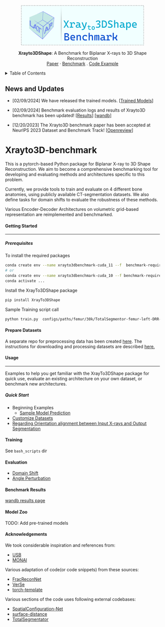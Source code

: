 <div id="top"></div>
<!--
*** Thanks for checking out the Best-README-Template. If you have a suggestion
*** that would make this better, please fork the repo and create a pull request
*** or simply open an issue with the tag "enhancement".
*** Don't forget to give the project a star!
*** Thanks again! Now go create something AMAZING! :D
-->

<!-- PROJECT SHIELDS -->

<!--
*** I'm using markdown "reference style" links for readability.
*** Reference links are enclosed in brackets [ ] instead of parentheses ( ).
*** See the bottom of this document for the declaration of the reference variables
*** for contributors-url, forks-url, etc. This is an optional, concise syntax you may use.
*** https://www.markdownguide.org/basic-syntax/#reference-style-links
-->
<!-- PROJECT LOGO -->

<br />
<div align="center">
    <img src="docs/xrayto3dshape_logo.png" alt="Logo" width="400">

<!-- <h3 align="center">Xrayto3D-Benchmark</h3> -->


<p align="center">
    <strong>Xrayto3DShape</strong>: A Benchmark for Biplanar X-rays to 3D Shape Reconstruction
  <br />
  <a href="https://arxiv.org/abs/2309.13587">Paper</a>
  ·
  <a href="results">Benchmark</a>
  .
  <!-- <a href="external/XrayTo3DPreprocess/workflow/readme.md">Preprocess</a>
  .
  <a href="external/xrayto3D-morphometry/README.md">Morphometry</a>
  . -->
  <a href="docs/sample_evaluation.ipynb">Code Example</a>
  <!-- · -->
  <!-- <a href="docs">Docs</a>
  · 
  <a href="">Video</a> -->
  </p>
</div>

<!-- TABLE OF CONTENTS -->

<details>
  <summary>Table of Contents</summary>
  <ol>
    <li><a href="#intro">Introduction</a></li>
    <li>
      <a href="#getting-started">Getting Started</a>
      <ul>
        <li><a href="#prerequisites">Prerequisites</a></li>
        <li><a href="#installation">Installation</a></li>
      </ul>
    </li>
    <li><a href="#usage">Usage</a></li>
    <li><a href="#benchmark-results">Benchmark Results</a></li>
    <li><a href="#model-zoo">Model Zoo</a></li>
    <li><a href="#contributing">Community</a></li>
    <li><a href="#license">License</a></li>
    <li><a href="#acknowledgments">Acknowledgments</a></li>
  </ol>
</details>

<!-- News and Updates -->

## News and Updates

- [02/09/2024] We have released the trained models. [[Trained Models](https://naamii-my.sharepoint.com/:f:/g/personal/mahesh_shakya_naamii_org_np/EpApYbexnSRHvRbntrA9ODEBlFlYt-4sjRjMoGz5GbNOpQ?e=Mz27X4)]

- [02/09/2024] Benchmark evaluation logs and results of Xrayto3D benchmark has been updated! [[Results](results)] [[wandb]](https://wandb.ai/msrepo/2d-3d-benchmark)

- [12/20/2023] The Xrayto3D benchmark paper has been accepted at NeurIPS 2023 Dataset and Benchmark Track! [[Openreview](https://openreview.net/forum?id=NoE8g3LRAM)]


# Xrayto3D-benchmark
This is a pytorch-based Python package for Biplanar X-ray to 3D Shape Reconstruction. We aim to become a comprehensive benchmarking tool for developing and evaluating methods and architectures
specific to this problem. 

Currently, we provide tools to train and evaluate on 4 different bone anatomies, using publicly available CT-segmentation datasets. We also define tasks for domain shifts to evaluate the robustness of these methods. 

Various Encoder-Decoder Architectures on volumetric grid-based representation are reimplemented and benchmarked.


#### Getting Started
---
##### Prerequisites
To install the required packages
```bash
conda create env --name xrayto3dbenchmark-cuda_11 --f  benchmark-requirements-cuda_11.yaml
# or
conda create env --name xrayto3dbenchmark-cuda_10 --f benchmark-requirements-cuda_10.yaml
conda activate ...
```
Install the XrayTo3DShape package
```bash
pip install XrayTo3DShape  
```
Sample Training script call
```sh
python train.py  configs/paths/femur/30k/TotalSegmentor-femur-left-DRR-30k_train+val.csv configs/paths/femur/30k/TotalSegmentor-femur-left-DRR-30k_test.csv --gpu 0 --tags model-compare --size 128 --batch_size 4 --accelerator gpu --res 1.0 --model_name MultiScale2DPermuteConcat --epochs -1 --loss DiceLoss  --lr 0.002 --steps 4000 --dropout
```

#### Prepare Datasets
A separate repo for preprocessing data has been created [here](https://github.com/naamiinepal/XrayTo3DPreprocess). The instructions for downloading and processing datasets are described [here.](https://github.com/naamiinepal/XrayTo3DPreprocess/blob/main/workflow/readme.md)

#### Usage
---
Examples to help you get familiar with the XrayTo3DShape package for quick use, evaluate an existing architecture on your own dataset, or benchmark new architectures.

##### Quick Start
- Beginning Examples
  - [Sample Model Prediction](docs/sample_evaluation.ipynb)
- [Customize Datasets](docs/dataset.md)
- [Regarding Orientation alignment between Input X-rays and Output Segmentation](docs/orientation.md)

#### Training
See `bash_scripts` dir

#### Evaluation
- [Domain Shift](docs/Domain_Shift_Evaluation.md)
- [Angle Perturbation](docs/Angle_Perturbation_evaluation.md)
#### Benchmark Results
[wandb results page](https://wandb.ai/msrepo/2d-3d-benchmark)

#### Model Zoo
TODO: Add pre-trained models


#### Acknowledgements
We took considerable inspiration and references from:
- [USB](https://github.com/microsoft/Semi-supervised-learning)
- [MONAI](github.com/project-MONAI/MONAI)

Various adaptation of code(or code snippets) from these sources:
- [FracReconNet](https://github.com/DanupongBu/FracReconNet)
- [VerSe](https://github.com/anjany/verse)
- [torch-template](https://github.com/shagunsodhani/torch-template)

Various sections of the code uses following external codebases:
- [SpatialConfiguration-Net](https://github.com/christianpayer/MedicalDataAugmentationTool-VerSe)
- [surface-distance](https://github.com/deepmind/surface-distance)
- [TotalSegmentator](https://github.com/wasserth/TotalSegmentator)

